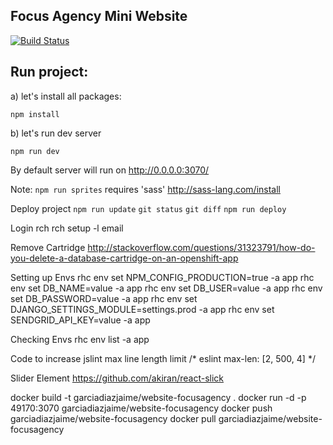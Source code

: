 Focus Agency Mini Website
----

[![Build Status](https://travis-ci.org/garciadiazjaime/website-focus-agency.svg)](https://travis-ci.org/garciadiazjaime/website-focus-agency)

Run project:
----
a) let's install all packages:

`npm install`

b) let's run dev server

`npm run dev`

By default server will run on http://0.0.0.0:3070/

Note: `npm run sprites` requires 'sass'
http://sass-lang.com/install

Deploy project
`npm run update`
`git status`
`git diff`
`npm run deploy`

Login rch
rch setup -l email

Remove Cartridge
http://stackoverflow.com/questions/31323791/how-do-you-delete-a-database-cartridge-on-an-openshift-app

Setting up Envs
rhc env set NPM_CONFIG_PRODUCTION=true -a app
rhc env set DB_NAME=value -a app
rhc env set DB_USER=value -a app
rhc env set DB_PASSWORD=value -a app
rhc env set DJANGO_SETTINGS_MODULE=settings.prod -a app
rhc env set SENDGRID_API_KEY=value -a app

Checking Envs
rhc env list -a app

Code to increase jslint max line length limit
/* eslint max-len: [2, 500, 4] */

Slider Element
https://github.com/akiran/react-slick


docker build -t garciadiazjaime/website-focusagency .
docker run -d -p 49170:3070 garciadiazjaime/website-focusagency
docker push garciadiazjaime/website-focusagency
docker pull garciadiazjaime/website-focusagency